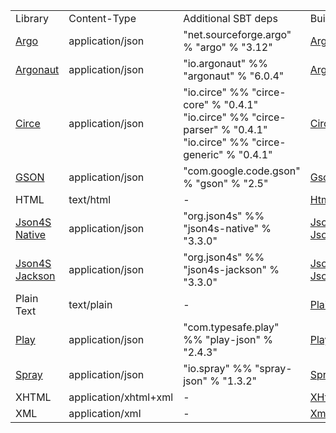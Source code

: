 <table class="code table table-bordered">
<tr>
    <td>Library</td>
    <td>Content-Type</td>
    <td>Additional SBT deps</td>
    <td>Builder ```Object```</td>
</tr>
<tr>
    <td><a target="_top" href="http://argo.sourceforge.net/">Argo</a></td>
    <td>application/json</td>
    <td>"net.sourceforge.argo" % "argo" % "3.12"</td>
    <td><a data-toggle="tooltip" href="#" title="io.fintrospect.formats.json.Argo">Argo</a></td>
</tr>
<tr>
    <td><a target="_top" href="http://argonaut.io/">Argonaut</a></td>
    <td>application/json</td>
    <td>"io.argonaut" %% "argonaut" % "6.0.4"</td>
    <td><a data-toggle="tooltip" href="#" title="io.fintrospect.formats.json.Argonaut">Argonaut</a></td>
</tr>
<tr>
    <td><a target="_top" href="https://github.com/travisbrown/circe">Circe</a></td>
    <td>application/json</td>
    <td>"io.circe" %% "circe-core" % "0.4.1"<br/>"io.circe" %% "circe-parser" % "0.4.1"<br/>"io.circe" %% "circe-generic" % "0.4.1" </td>
    <td><a data-toggle="tooltip" href="#" title="io.fintrospect.formats.json.Circe">Circe</a></td>
</tr>
<tr>
    <td><a target="_top" href="https://github.com/google/gson">GSON</a></td>
    <td>application/json</td>
    <td>"com.google.code.gson" % "gson" % "2.5"</td>
    <td><a data-toggle="tooltip" href="#" title="io.fintrospect.formats.json.Gson">Gson</a></td>
</tr>
<tr>
    <td>HTML</td>
    <td>text/html</td>
    <td>-</td>
    <td><a data-toggle="tooltip" href="#" title="io.fintrospect.formats.Html">Html</a></td>
</tr>
<tr>
    <td><a target="_top" href="http://json4s.org/">Json4S Native</a></td>
    <td>application/json</td>
    <td>"org.json4s" %% "json4s-native" % "3.3.0"</td>
    <td><a data-toggle="tooltip" href="#" title="io.fintrospect.formats.json.Json4s.Native">Json4s.Native</a>
    <br/>
    <a data-toggle="tooltip" href="#" title="io.fintrospect.formats.json.Json4s.NativeDoubleMode">Json4s.NativeDoubleMode</a></td>
</tr>
<tr>
    <td><a target="_top" href="http://json4s.org/">Json4S Jackson</a> </td>
    <td>application/json</td>
    <td>"org.json4s" %% "json4s-jackson" % "3.3.0"</td>
    <td>
    <a data-toggle="tooltip" href="#" title="io.fintrospect.formats.json.Json4s.Jackson">Json4s.Jackson</a>
    <br/>
    <a data-toggle="tooltip" href="#" title="io.fintrospect.formats.json.Json4s.JacksonDoubleMode">Json4s.JacksonDoubleMode</a></td>
</tr>
<tr>
    <td>Plain Text</td>
    <td>text/plain</td>
    <td>-</td>
    <td><a data-toggle="tooltip" href="#" title="io.fintrospect.formats.PlainText">PlainText</a></td>
</tr>
<tr>
    <td><a target="_top" href="https://www.playframework.com">Play</a></td>
    <td>application/json</td>
    <td>"com.typesafe.play" %% "play-json" % "2.4.3"</td>
    <td><a data-toggle="tooltip" href="#" title="io.fintrospect.formats.json.Play">Play</a></td>
</tr>
<tr>
    <td><a target="_top" href="https://github.com/spray/spray-json">Spray</a></td>
    <td>application/json</td>
    <td>"io.spray" %% "spray-json" % "1.3.2"</td>
    <td><a data-toggle="tooltip" href="#" title="io.fintrospect.formats.json.Spray">Spray</a></td>
</tr>
<tr>
    <td>XHTML</td>
    <td>application/xhtml+xml</td>
    <td>-</td>
    <td><a data-toggle="tooltip" href="#" title="io.fintrospect.formats.XHtml">XHtml</atd>
</tr>
<tr>
    <td>XML</td>
    <td>application/xml</td>
    <td>-</td>
    <td><a data-toggle="tooltip" href="#" title="io.fintrospect.formats.Xml">Xml</a></td>
</tr>
</table>
